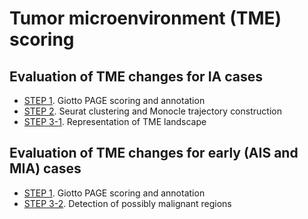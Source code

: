 # Tumor microenvironment (TME) scoring

## Evaluation of TME changes for IA cases

 - [STEP 1](./STEP1_Giotto_PAGE). Giotto PAGE scoring and annotation
 - [STEP 2](./STEP2_Seurat_Monocle). Seurat clustering and Monocle trajectory construction
 - [STEP 3-1](./STEP3-1_TMElandscape). Representation of TME landscape

## Evaluation of TME changes for early (AIS and MIA) cases

 - [STEP 1](./STEP1_Giotto_PAGE). Giotto PAGE scoring and annotation
 - [STEP 3-2](./STEP3-2_Detect_PMregions). Detection of possibly malignant regions
